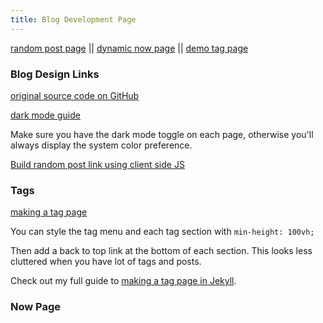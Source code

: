```yaml
---
title: Blog Development Page
--- 
```


[random post page](/random) || [dynamic now page](/now) || [demo tag page](/tags)

### Blog Design Links

[original source code on GitHub](https://github.com/derekkedziora/jekyll-demo) 

[dark mode guide](https://derekkedziora.com/blog/dark-mode-revisited) 

Make sure you have the dark mode toggle on each page, otherwise you'll always display the system color preference.

[Build random post link using client side JS](https://derekkedziora.com/blog/Getting-Random-Post-in-Jekyll) 

### Tags

[making a tag page](https://derekkedziora.com/blog/tag-page-jekyll)

<div markdown=1 style="min-height: 100vh;">

You can style the tag menu and each tag section with `min-height: 100vh;`

Then add a back to top link at the bottom of each section. This looks less cluttered when you have lot of tags and posts.

Check out my full guide to [making a tag page in Jekyll](https://derekkedziora.com/blog/tag-page-jekyll).


### Now Page
  
